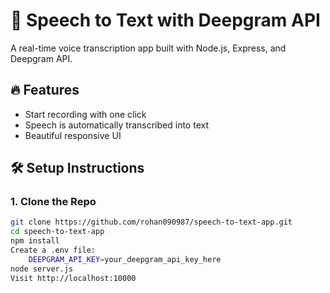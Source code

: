 # 🎤 Speech to Text with Deepgram API

A real-time voice transcription app built with Node.js, Express, and Deepgram API.

## 🔥 Features

- Start recording with one click
- Speech is automatically transcribed into text
- Beautiful responsive UI

## 🛠 Setup Instructions

### 1. Clone the Repo

```bash
git clone https://github.com/rohan090987/speech-to-text-app.git
cd speech-to-text-app
npm install
Create a .env file:
    DEEPGRAM_API_KEY=your_deepgram_api_key_here
node server.js
Visit http://localhost:10000
